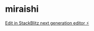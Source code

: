 # miraishi

[Edit in StackBlitz next generation editor ⚡️](https://stackblitz.com/~/github.com/ivanilham36/miraishi)